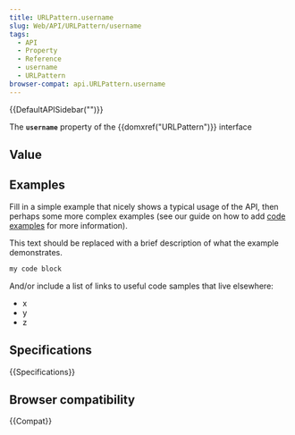 ```yaml
---
title: URLPattern.username
slug: Web/API/URLPattern/username
tags:
  - API
  - Property
  - Reference
  - username
  - URLPattern
browser-compat: api.URLPattern.username
---
```

{{DefaultAPISidebar("")}}

The **`username`** property of the {{domxref("URLPattern")}} interface 

## Value



## Examples

Fill in a simple example that nicely shows a typical usage of the API, then perhaps some more complex examples (see our guide on how to add [code examples](/en-US/docs/MDN/Contribute/Structures/Code_examples) for more information).

This text should be replaced with a brief description of what the example demonstrates.

```js
my code block
```

And/or include a list of links to useful code samples that live elsewhere:

*   x
*   y
*   z

## Specifications

{{Specifications}}

## Browser compatibility

{{Compat}}



